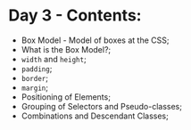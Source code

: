# Day 3 - Contents: 

* Box Model - Model of boxes at the CSS; 
* What is the Box Model?; 
* `width` and `height`; 
* `padding`; 
* `border`; 
* `margin`; 
* Positioning of Elements; 
* Grouping of Selectors and Pseudo-classes; 
* Combinations and Descendant Classes; 
